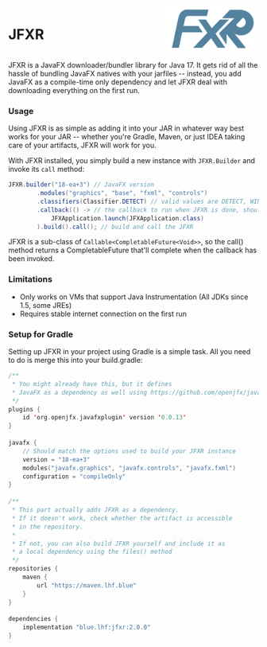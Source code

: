 <!--suppress HtmlDeprecatedAttribute -->
<img align=right alt="FXR logo" src="fxr.png"/>

# JFXR

<br clear="right">
JFXR is a JavaFX downloader/bundler library for Java 17. It gets rid of all the hassle of bundling JavaFX natives with your jarfiles -- instead, you add JavaFX as a compile-time only dependency and let JFXR deal with downloading everything on the first run.

### Usage 
Using JFXR is as simple as adding it into your JAR in whatever way best works for your JAR -- whether you're Gradle, Maven, or just IDEA taking care of your artifacts, JFXR will work for you.

With JFXR installed, you simply build a new instance with `JFXR.Builder` and invoke its `call` method:
```java
JFXR.builder("18-ea+3") // JavaFX version
        .modules("graphics", "base", "fxml", "controls")
        .classifiers(Classifier.DETECT) // valid values are DETECT, WIN, LINUX, MAC, ALL
        .callback(() -> // the callback to run when JFXR is done, should launch your JavaFX app
            JFXApplication.launch(JFXApplication.class)
        ).build().call(); // build and call the JFXR
```

JFXR is a sub-class of `Callable<CompletableFuture<Void>>`, so the call() method returns a CompletableFuture that'll complete when the callback has been invoked.

### Limitations

- Only works on VMs that support Java Instrumentation (All JDKs since 1.5, some JREs)
- Requires stable internet connection on the first run

### Setup for Gradle

Setting up JFXR in your project using Gradle is a simple task. All you need to do is merge this into your build.gradle:
```kotlin
/** 
 * You might already have this, but it defines
 * JavaFX as a dependency as well using https://github.com/openjfx/javafx-gradle-plugin
 */
plugins {
    id 'org.openjfx.javafxplugin' version '0.0.13'
}

javafx {
    // Should match the options used to build your JFXR instance
    version = "18-ea+3"
    modules("javafx.graphics", "javafx.controls", "javafx.fxml")
    configuration = "compileOnly"
}

/**
 * This part actually adds JFXR as a dependency.
 * If it doesn't work, check whether the artifact is accessible
 * in the repository.
 * 
 * If not, you can also build JFXR yourself and include it as
 * a local dependency using the files() method
 */
repositories {
    maven {
        url "https://maven.lhf.blue"
    }
}

dependencies {
    implementation "blue.lhf:jfxr:2.0.0"
}
```
